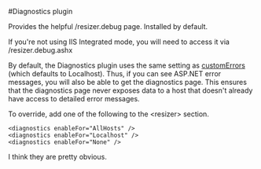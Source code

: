 #Diagnostics plugin

Provides the helpful /resizer.debug page. Installed by default.

If you're not using IIS Integrated mode, you will need to access it via /resizer.debug.ashx

By default, the Diagnostics plugin uses the same setting as [customErrors](http://msdn.microsoft.com/en-us/library/h0hfz6fc.aspx) (which defaults to Localhost). Thus, if you can see ASP.NET error messages, you will also be able to get the diagnostics page. This ensures that the diagnostics page never exposes data to a host that doesn't already have access to detailed error messages. 

To override, add one of the following to the &lt;resizer&gt; section.

	<diagnostics enableFor="AllHosts" />
	<diagnostics enableFor="Localhost" />
	<diagnostics enableFor="None" />
	


I think they are pretty obvious.